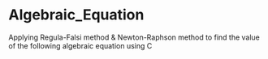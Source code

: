 # Algebraic_Equation
Applying Regula-Falsi method &amp; Newton-Raphson method to find the value of the following algebraic equation using C
